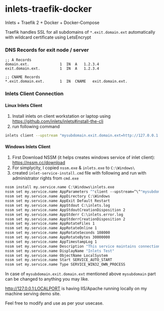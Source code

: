 # inlets-traefik-docker
Inlets + Traefik 2 + Docker + Docker-Compose

Traefik handles SSL for all subdomains of `*.exit.domain.ext` automatically with wildcard certificate using LetsEncrypt

### DNS Records for exit node / server
```dns
;; A Records
domain.ext.              1	IN	A	1.2.3.4
exit.domain.ext.         1	IN	A	1.2.3.4

;; CNAME Records
*.exit.domain.ext.       1	IN	CNAME	exit.domain.ext.
```

### Inlets Client Connection
#### Linux Inlets Client
1. Install inlets on client workstation or laptop using https://github.com/inlets/inlets#install-the-cli
2. run following command
```bash
inlets client --upstream "mysubdomain.exit.domain.ext=http://127.0.0.1:LOCALPORT" --remote "wss://exit.domain.ext" --token "REPLACE_WITH_YOUR_ACTUAL_INLET_SERVER_TOKEN"
```

#### Windows Inlets Client
1. First Download NSSM (it helps creates windows service of inlet client): https://nssm.cc/download
2. For simplycity, I copied `nssm.exe` & `inlets.exe` to `C:\Windows\`
3. created `inlet-service-install.cmd` file with following and run with administrator rights from `cmd.exe`
```bat
nssm install my.service.name C:\Windows\inlets.exe
nssm set my.service.name AppParameters ^"client --upstream=^\^"mysubdomain.exit.domain.ext=http://127.0.0.1:LOCALPORT^\^" --remote=wss://exit.domain.ext --token=REPLACE_WITH_YOUR_ACTUAL_INLET_SERVER_TOKEN^"
nssm set my.service.name AppDirectory C:\Windows
nssm set my.service.name AppExit Default Restart
nssm set my.service.name AppStdout C:\inlets.log
nssm set my.service.name AppStdoutCreationDisposition 2
nssm set my.service.name AppStderr C:\inlets.error.log
nssm set my.service.name AppStderrCreationDisposition 2
nssm set my.service.name AppRotateFiles 1
nssm set my.service.name AppRotateOnline 1
nssm set my.service.name AppRotateSeconds 108000
nssm set my.service.name AppRotateBytes 30000000
nssm set my.service.name AppTimestampLog 1
nssm set my.service.name Description "This service maintains connection to API on localhost:port"
nssm set my.service.name DisplayName "Inlets Test"
nssm set my.service.name ObjectName LocalSystem
nssm set my.service.name Start SERVICE_AUTO_START
nssm set my.service.name Type SERVICE_WIN32_OWN_PROCESS
```

In case of `mysubdomain.exit.domain.ext` mentioned above `mysubdomain` part can be changed to anything you may like.

http://127.0.0.1:LOCALPORT is having IIS/Apache running locally on my machine serving demo site.

Feel free to modify and use as per your usecase.
